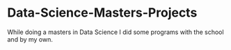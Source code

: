 # Data-Science-Masters-Projects
While doing a masters in Data Science I did some programs with the school and by my own.
